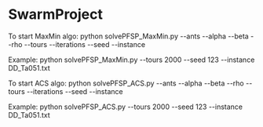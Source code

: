 # SwarmProject

To start MaxMin algo:
python solvePFSP_MaxMin.py --ants <int> --alpha <float> --beta <float> --rho <float> --tours <int> --iterations <int> --seed <int> --instance <path>

Example: python solvePFSP_MaxMin.py --tours 2000 --seed 123 --instance DD_Ta051.txt

To start ACS algo:
python solvePFSP_ACS.py --ants <int> --alpha <float> --beta <float> --rho <float> --tours <int> --iterations <int> --seed <int> --instance <path>

Example: python solvePFSP_ACS.py --tours 2000 --seed 123 --instance DD_Ta051.txt
